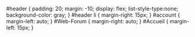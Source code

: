 #header {
    padding: 20;
    margin: -10;
    display: flex;
    list-style-type:none;
    background-color: gray;
}
#header li {
    margin-right: 15px;
}
#account {
    margin-left: auto;
}
#Web-Forum {
    margin-right: auto;
}
#Accueil {
    margin-left: 15px;
}

